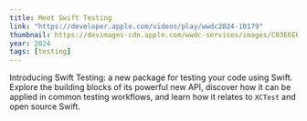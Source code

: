 ```yaml
---
title: Meet Swift Testing
link: "https://developer.apple.com/videos/play/wwdc2024-10179"
thumbnail: https://devimages-cdn.apple.com/wwdc-services/images/C03E6E6D-A32A-41D0-9E50-C3C6059820AA/9309/9309_wide_250x141_2x.jpg
year: 2024
tags: [testing]
---
```


Introducing Swift Testing: a new package for testing your code using Swift. Explore the building blocks of its powerful new API, discover how it can be applied in common testing workflows, and learn how it relates to `XCTest` and open source Swift.
